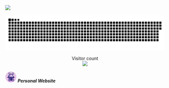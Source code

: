 ![](https://media0.giphy.com/media/3otPorWLQJq5GmHRtu/giphy.gif)

<a href=#><img src="contributions.svg"></a>

<p align="center">
  Visitor count<br>
  <img src="https://profile-counter.glitch.me/Insuetus/count.svg" />
</p>

[<img src="https://github.com/Insuetus/Insuetus.github.io/blob/main/assets/favicon/Logo.svg" alt="My website" width="35" height="35">](https://Insuetus.github.io/) ***Personal Website***